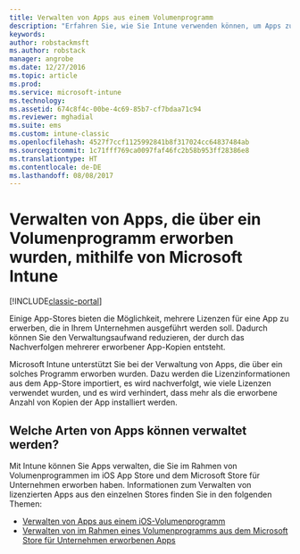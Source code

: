 ```yaml
---
title: Verwalten von Apps aus einem Volumenprogramm
description: "Erfahren Sie, wie Sie Intune verwenden können, um Apps zu verwalten, die Sie über ein Volumenprogramm in einem App-Store erworben haben."
keywords: 
author: robstackmsft
ms.author: robstack
manager: angrobe
ms.date: 12/27/2016
ms.topic: article
ms.prod: 
ms.service: microsoft-intune
ms.technology: 
ms.assetid: 674c8f4c-00be-4c69-85b7-cf7bdaa71c94
ms.reviewer: mghadial
ms.suite: ems
ms.custom: intune-classic
ms.openlocfilehash: 4527f7ccf1125992841b8f317024cc64837484ab
ms.sourcegitcommit: 1c71fff769ca0097faf46fc2b58b953ff28386e8
ms.translationtype: HT
ms.contentlocale: de-DE
ms.lasthandoff: 08/08/2017
---
```

# <a name="manage-volume-purchased-apps-using-microsoft-intune"></a>Verwalten von Apps, die über ein Volumenprogramm erworben wurden, mithilfe von Microsoft Intune

[!INCLUDE[classic-portal](../includes/classic-portal.md)]

Einige App-Stores bieten die Möglichkeit, mehrere Lizenzen für eine App zu erwerben, die in Ihrem Unternehmen ausgeführt werden soll. Dadurch können Sie den Verwaltungsaufwand reduzieren, der durch das Nachverfolgen mehrerer erworbener App-Kopien entsteht.

Microsoft Intune unterstützt Sie bei der Verwaltung von Apps, die über ein solches Programm erworben wurden. Dazu werden die Lizenzinformationen aus dem App-Store importiert, es wird nachverfolgt, wie viele Lizenzen verwendet wurden, und es wird verhindert, dass mehr als die erworbene Anzahl von Kopien der App installiert werden.

## <a name="which-types-of-apps-can-you-manage"></a>Welche Arten von Apps können verwaltet werden?

Mit Intune können Sie Apps verwalten, die Sie im Rahmen von Volumenprogrammen im iOS App Store und dem Microsoft Store für Unternehmen erworben haben.
Informationen zum Verwalten von lizenzierten Apps aus den einzelnen Stores finden Sie in den folgenden Themen:

- [Verwalten von Apps aus einem iOS-Volumenprogramm](manage-ios-apps-you-purchased-through-a-volume-purchase-program-with-microsoft-intune.md)
- [Verwalten von im Rahmen eines Volumenprogramms aus dem Microsoft Store für Unternehmen erworbenen Apps](manage-apps-you-purchased-from-the-windows-store-for-business-with-microsoft-intune.md)
